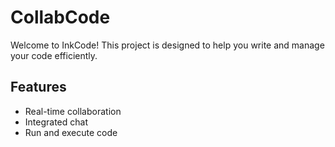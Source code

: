 # CollabCode

Welcome to InkCode! This project is designed to help you write and manage your code efficiently.

## Features

- Real-time collaboration
- Integrated chat
- Run and execute code


